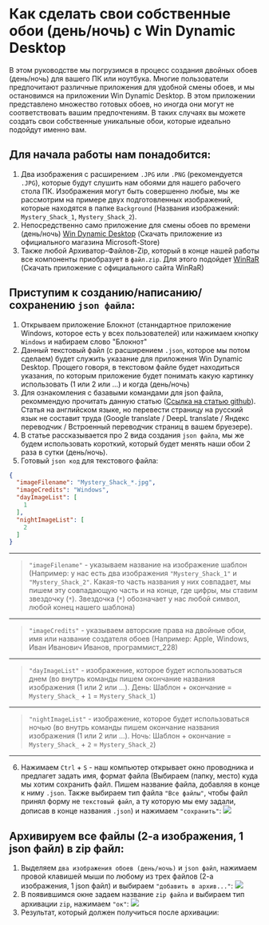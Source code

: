 # Как сделать свои собственные обои (день/ночь) с Win Dynamic Desktop
В этом руководстве мы погрузимся в процесс создания двойных обоев (день/ночь) для вашего ПК или ноутбука. Многие пользователи предпочитают различные приложения для удобной смены обоев, и мы остановимся на приложении Win Dynamic Desktop. В этом приложении представлено множество готовых обоев, но иногда они могут не соответствовать вашим предпочтениям. В таких случаях вы можете создать свои собственные уникальные обои, которые идеально подойдут именно вам.


## Для начала работы нам понадобится:
1. Два изображения с расширением `.JPG` или `.PNG` (рекомендуется `.JPG`), которые будут слушить нам обоями для нашего рабочего стола ПК. Изображения могут быть совершенно любые, мы же рассмотрим на примере двух подготовленных изображений, которые находятся в папке `Background` (Названия изображений: `Mystery_Shack_1`, `Mystery_Shack_2`).
2. Непосредственно само приложение для смены обоев по времени (день/ночь) [Win Dynamic Desktop](https://apps.microsoft.com/detail/9NM8N7DQ3Z5F?hl=neutral&gl=RU&ocid=pdpshare) (Скачать приложение из официального магазина Microsoft-Store)
3. Также любой Архиватор-Файлов-Zip, который в конце нашей работы все компоненты приобразует в `файл.zip`. Для этого подойдет [WinRaR](https://www.win-rar.com/) (Скачать приложение с официального сайта WinRaR)


## Приступим к созданию/написанию/сохранению `json файла`:
1. Открываем приложение Блокнот (станндартное приложение Windows, которое есть у всех пользователей) или нажимаем кнопку `Windows` и набираем слово "Блокнот"
2. Данный текстовый файл (с расширением `.json`, которое мы потом сделаем) будет служить указание для приложения Win Dynamic Desktop. Прощего говоря, в текстовом файле будет находиться указания, по которым приложение будет понимать какую картинку использовать (1 или 2 или ...) и когда (день/ночь)
3. Для ознакомления с базавыми командами для json файла, рекоммендую прочитать данную статью ([Ссылка на статью github](https://github.com/t1m0thyj/WinDynamicDesktop/wiki/Creating-custom-themes)). Статья на английском языке, но перевести страницу на русский язык не составит труда (Google translate / DeepL translate / Яндекс переводчик / Встроенный переводчик страниц в вашем бруезере).
4. В статье рассказывается про 2 вида создания `json файла`, мы же будем использовать короткий, который будет менять наши обои 2 раза в сутки (день/ночь).
5. Готовый `json код` для текстового файла:
```json
{
  "imageFilename": "Mystery_Shack_*.jpg",
  "imageCredits": "Windows",
  "dayImageList": [
    1
  ],
  "nightImageList": [
    2
  ]
}
```
___
> `"imageFilename"` - указываем название на изображение шаблон (Например: у нас есть два изображения `"Mystery_Shack_1"` и `"Mystery_Shack_2"`. Какая-то часть названия у них совпадает, мы пишем эту совпадающую часть и на конце, где цифры, мы ставим звездочку (`*`). Звездочка (`*`) обозначает у нас любой символ, любой конец нашего шаблона)
___
> `"imageCredits"` - указываем авторские права на двойные обои, имя или название создателя обоев (Например: Apple, Windows, Иван Иванович Иванов, программист_228)
___
> `"dayImageList"` - изображение, которое будет использоваться днем (во внутрь команды пишем окончание названия изображения (1 или 2 или ...). День: Шаблон + окончание = `Mystery_Shack_` + `1` = `Mystery_Shack_1`)
___
> `"nightImageList"` - изображение, которое будет использоваться ночью (во внутрь команды пишем окончание названия изображения (1 или 2 или ...). Ночь: Шаблон + окончание = `Mystery_Shack_` + `2` = `Mystery_Shack_2`)
___
6. Нажимаем `Ctrl` + `S` - наш компьютер открывает окно проводника и предлагет задать имя, формат файла (Выбираем (папку, место) куда мы хотим сохранить файл. Пишем название файла, добавляя в конце к ниму `.json`. Также выбираем тип файла `"Все файлы"`, чтобы файл принял форму не `текстовый файл`, а ту которую мы ему задали, дописав в конце названия `.json`) и нажимаем `"сохранить"`:
![](https://github.com/Un1korm/Own-Double-Wallpaper-WinDynamicDesktop/blob/main/Instruction_Files/%D0%A1%D0%BE%D1%85%D1%80%D0%B0%D0%BD%D0%B5%D0%BD%D0%B8%D0%B5_json_%D1%84%D0%B0%D0%B9%D0%BB%D0%B0.png)


## Архивируем все файлы (2-а изображения, 1 json файл) в zip файл:
1. Выделяем `два изображения обоев (день/ночь)` и `json файл`, нажимаем провой клавишей мыши по любому из трех файлов (2-а изображения, 1 json файл) и выбираем `"добавить в архив..."`:
![](https://github.com/Un1korm/Own-Double-Wallpaper-WinDynamicDesktop/blob/main/Instruction_Files/%D0%90%D1%80%D1%85%D0%B8%D0%B2%D0%B8%D1%80%D1%83%D0%B5%D0%BC_%D1%84%D0%B0%D0%B9%D0%BB%D1%8B_1.png)
2. В появившимся окне задаем название `zip файла` и выбираем тип архивации `zip`, нажимаем `"ок"`:
![](https://github.com/Un1korm/Own-Double-Wallpaper-WinDynamicDesktop/blob/main/Instruction_Files/%D0%90%D1%80%D1%85%D0%B8%D0%B2%D0%B8%D1%80%D1%83%D0%B5%D0%BC_%D1%84%D0%B0%D0%B9%D0%BB%D1%8B_2.png)
3. Результат, который должен получиться после архивации:
![]()
